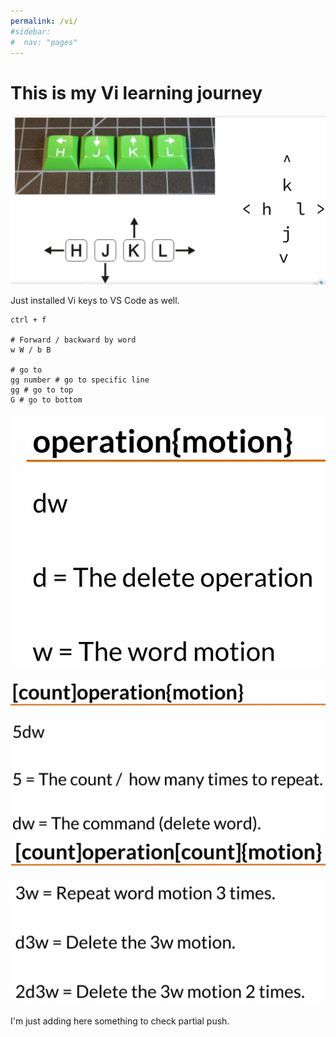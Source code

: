 ```yaml
---
permalink: /vi/
#sidebar:
#  nav: "pages"
---
```


# This is my Vi learning journey
![](../assets/images/vi/2022-04-20-19-06-25.png)

Just installed Vi keys to VS Code as well.

```script
ctrl + f

# Forward / backward by word
w W / b B

# go to 
gg number # go to specific line
gg # go to top
G # go to bottom 

```
![](../assets/images/vi/2022-04-23-10-41-29.png)

![](../assets/images/vi/2022-04-23-10-46-42.png)
![](../assets/images/vi/2022-04-23-10-47-22.png)

I'm just adding here something to check partial push.